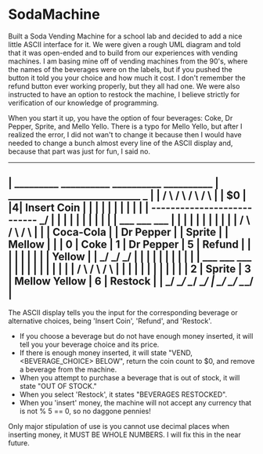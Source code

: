# SodaMachine

Built a Soda Vending Machine for a school lab and decided to add a nice little ASCII interface for it.
We were given a rough UML diagram and told that it was open-ended and to build from our experiences with vending machines. I am basing mine
off of vending machines from the 90's, where the names of the beverages were on the labels, but if you pushed the button it told you your
choice and how much it cost. I don't remember the refund button ever working properly, but they all had one. We were also instructed to
have an option to restock the machine, I believe strictly for verification of our knowledge of programming.

When you start it up, you have the option of four beverages: Coke, Dr Pepper, Sprite, and Mello Yello.
There is a typo for Mello Yello, but after I realized the error, I did not wan't to change it because
then I would have needed to change a bunch almost every line of the ASCII display and, because that part
was just for fun, I said no.

 ---------------------------------------------------------------------------------------------------------------------
|   _________     __________     __________     __________   |  ___________________________            _              |
|  /         \   /          \   /          \   /          \  | | $0                        |          |4| Insert Coin |
| |           | |            | |            | |            | |  ---------------------------           \_/             |
| |           | |            | |            | |            | |   ___            ___                   ___             |
| |           | |            | |            | |            | |  /   \          /   \                 /   \            |
| | Coca-Cola | | Dr Pepper  | |   Sprite   | |   Mellow   | | |  0  | Coke   |  1  | Dr Pepper     |  5  | Refund    |
| |           | |            | |            | |   Yellow   | |  \___/          \___/                 \___/            |
| |           | |            | |            | |            | |   ___            ___                   ___             |
| |           | |            | |            | |            | |  /   \          /   \                 /   \            |
| |           | |            | |            | |            | | |  2  | Sprite |  3  | Mellow Yellow |  6  | Restock   |
|  \_________/   \__________/   \__________/   \__________/  |  \___/          \___/                 \___/            |
 ---------------------------------------------------------------------------------------------------------------------

The ASCII display tells you the input for the corresponding beverage or alternative choices, being 'Insert Coin', 'Refund', and 'Restock'.
 - If you choose a beverage but do not have enough money inserted, it will tell you your beverage choice and its price. 
 - If there is enough money inserted, it will state "VEND, <BEVERAGE_CHOICE> BELOW", return the coin count to $0, and remove a beverage
      from the machine.
 - When you attempt to purchase a beverage that is out of stock, it will state "OUT OF STOCK."
 - When you select 'Restock', it states "BEVERAGES RESTOCKED".
 - When you 'insert' money, the machine will not accept any currency that is not % 5 == 0, so no daggone pennies!
 
 Only major stipulation of use is you cannot use decimal places when inserting money, it MUST BE WHOLE NUMBERS. I will fix this in the
 near future.
